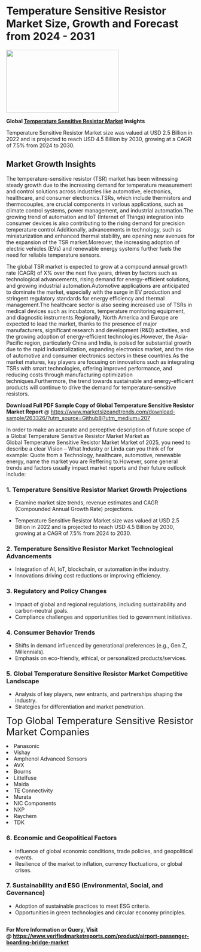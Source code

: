<H1>Temperature Sensitive Resistor Market Size, Growth and Forecast from 2024 - 2031</H1><img class="aligncenter size-medium wp-image-584254" src="https://thirdeyenews.in/wp-content/uploads/2024/09/Global-Market-Research-300x168.jpeg" alt="" width="300" height="168" /><p><strong>Global&nbsp;<a href="https://www.marketsizeandtrends.com/download-sample/263326/?utm_source=Github8j?utm_medium=207">Temperature Sensitive Resistor Market</a> Insights</strong></p><p>Temperature Sensitive Resistor Market size was valued at USD 2.5 Billion in 2022 and is projected to reach USD 4.5 Billion by 2030, growing at a CAGR of 7.5% from 2024 to 2030.</p><p><h2>Market Growth Insights</h2> <p>The temperature-sensitive resistor (TSR) market has been witnessing steady growth due to the increasing demand for temperature measurement and control solutions across industries like automotive, electronics, healthcare, and consumer electronics.TSRs, which include thermistors and thermocouples, are crucial components in various applications, such as climate control systems, power management, and industrial automation.The growing trend of automation and IoT (Internet of Things) integration into consumer devices is also contributing to the rising demand for precision temperature control.Additionally, advancements in technology, such as miniaturization and enhanced thermal stability, are opening new avenues for the expansion of the TSR market.Moreover, the increasing adoption of electric vehicles (EVs) and renewable energy systems further fuels the need for reliable temperature sensors.</p> <p>The global TSR market is expected to grow at a compound annual growth rate (CAGR) of X% over the next five years, driven by factors such as technological advancements, rising demand for energy-efficient solutions, and growing industrial automation.Automotive applications are anticipated to dominate the market, especially with the surge in EV production and stringent regulatory standards for energy efficiency and thermal management.The healthcare sector is also seeing increased use of TSRs in medical devices such as incubators, temperature monitoring equipment, and diagnostic instruments.Regionally, North America and Europe are expected to lead the market, thanks to the presence of major manufacturers, significant research and development (R&D) activities, and the growing adoption of energy-efficient technologies.However, the Asia-Pacific region, particularly China and India, is poised for substantial growth due to the rapid industrialization, expanding electronics market, and the rise of automotive and consumer electronics sectors in these countries.As the market matures, key players are focusing on innovations such as integrating TSRs with smart technologies, offering improved performance, and reducing costs through manufacturing optimization techniques.Furthermore, the trend towards sustainable and energy-efficient products will continue to drive the demand for temperature-sensitive resistors.</p><p><span class=""><strong>Download Full PDF Sample Copy of Global Temperature Sensitive Resistor Market Report</strong> @ <a href="https://www.marketsizeandtrends.com/download-sample/263326/?utm_source=Github8j?utm_medium=207" target="_blank">https://www.marketsizeandtrends.com/download-sample/263326/?utm_source=Github8j?utm_medium=207</a></span></p><p>In order to make an accurate and perceptive description of future scope of a Global&nbsp;Temperature Sensitive Resistor Market Market as Global&nbsp;Temperature Sensitive Resistor Market Market of 2025, you need to describe a clear Vision &ndash; What Industry or Linda can you think of for example: Quote from a Technology, healthcare, automotive, renewable energy, name the market you are Reffering to.However, some general trends and factors usually impact market reports and their future outlook include:</p><h3>1.&nbsp;<strong>Temperature Sensitive Resistor Market Growth Projections</strong></h3><ul><li>Examine market size trends, revenue estimates and CAGR (Compounded Annual Growth Rate) projections.</li><li><p>Temperature Sensitive Resistor Market size was valued at USD 2.5 Billion in 2022 and is projected to reach USD 4.5 Billion by 2030, growing at a CAGR of 7.5% from 2024 to 2030.</p></li></ul><h3>2.&nbsp;<strong>Temperature Sensitive Resistor Market Technological Advancements</strong></h3><ul><li>Integration of AI, IoT, blockchain, or automation in the industry.</li><li>Innovations driving cost reductions or improving efficiency.</li></ul><h3>3.&nbsp;<strong>Regulatory and Policy Changes</strong></h3><ul><li>Impact of global and regional regulations, including sustainability and carbon-neutral goals.</li><li>Compliance challenges and opportunities tied to government initiatives.</li></ul><h3>4.&nbsp;<strong>Consumer Behavior Trends</strong></h3><ul><li>Shifts in demand influenced by generational preferences (e.g., Gen Z, Millennials).</li><li>Emphasis on eco-friendly, ethical, or personalized products/services.</li></ul><h3>5.&nbsp;<strong>Global Temperature Sensitive Resistor Market Competitive Landscape</strong></h3><ul><li>Analysis of key players, new entrants, and partnerships shaping the industry.</li><li>Strategies for differentiation and market penetration.</li></ul><p data-pm-slice="1 1 []"><span style="color: inherit; font-family: inherit; font-size: 25px;">Top Global Temperature Sensitive Resistor Market Companies</span></p><div class="" data-test-id=""><p><li>Panasonic</li><li> Vishay</li><li> Amphenol Advanced Sensors</li><li> AVX</li><li> Bourns</li><li> Littelfuse</li><li> Maida</li><li> TE Connectivity</li><li> Murata</li><li> NIC Components</li><li> NXP</li><li> Raychem</li><li> TDK</li></p></div><h3>6.&nbsp;<strong>Economic and Geopolitical Factors</strong></h3><ul><li>Influence of global economic conditions, trade policies, and geopolitical events.</li><li>Resilience of the market to inflation, currency fluctuations, or global crises.</li></ul><h3>7.&nbsp;<strong>Sustainability and ESG (Environmental, Social, and Governance)</strong></h3><ul><li>Adoption of sustainable practices to meet ESG criteria.</li><li>Opportunities in green technologies and circular economy principles.</li></ul><h2><strong style="font-size: 14px;">For More Information or Query, Visit @&nbsp;</strong><a style="background-color: #ffffff; font-size: 14px;" href="https://www.marketsizeandtrends.com/report/temperature-sensitive-resistor-market/" target="_blank">https://www.verifiedmarketreports.com/product/airport-passenger-boarding-bridge-market</a></h2>
